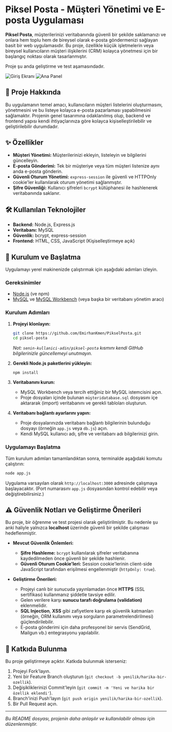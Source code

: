 # Piksel Posta - Müşteri Yönetimi ve E-posta Uygulaması

**Piksel Posta**, müşterilerinizi veritabanında güvenli bir şekilde saklamanızı ve onlara hem toplu hem de bireysel olarak e-posta göndermenizi sağlayan basit bir web uygulamasıdır. Bu proje, özellikle küçük işletmelerin veya bireysel kullanıcıların müşteri ilişkilerini (CRM) kolayca yönetmesi için bir başlangıç noktası olarak tasarlanmıştır.

Proje şu anda geliştirme ve test aşamasındadır.

![Giriş Ekranı](https://github.com/user-attachments/assets/47e3015d-e417-4eae-ab10-b9194f5e3b14)
![Ana Panel](https://github.com/user-attachments/assets/391fe442-54bb-4d33-b76f-a3e69a2971d7)

## 📝 Proje Hakkında

Bu uygulamanın temel amacı, kullanıcıların müşteri listelerini oluşturmasını, yönetmesini ve bu listeye kolayca e-posta pazarlaması yapabilmesini sağlamaktır. Projenin genel tasarımına odaklanılmış olup, backend ve frontend yapısı kendi ihtiyaçlarınıza göre kolayca kişiselleştirilebilir ve geliştirilebilir durumdadır.

## ✨ Özellikler

- **Müşteri Yönetimi:** Müşterilerinizi ekleyin, listeleyin ve bilgilerini güncelleyin.
- **E-posta Gönderimi:** Tek bir müşteriye veya tüm müşteri listenize aynı anda e-posta gönderin.
- **Güvenli Oturum Yönetimi:** `express-session` ile güvenli ve HTTPOnly cookie'ler kullanılarak oturum yönetimi sağlanmıştır.
- **Şifre Güvenliği:** Kullanıcı şifreleri `bcrypt` kütüphanesi ile hashlenerek veritabanında saklanır.

## 🛠️ Kullanılan Teknolojiler

- **Backend:** Node.js, Express.js
- **Veritabanı:** MySQL
- **Güvenlik:** bcrypt, express-session
- **Frontend:** HTML, CSS, JavaScript (Kişiselleştirmeye açık)

## 🚀 Kurulum ve Başlatma

Uygulamayı yerel makinenizde çalıştırmak için aşağıdaki adımları izleyin.

### Gereksinimler

- [Node.js](https://nodejs.org/en/) (ve npm)
- [MySQL](https://www.mysql.com/) ve [MySQL Workbench](https://www.mysql.com/products/workbench/) (veya başka bir veritabanı yönetim aracı)

### Kurulum Adımları

1.  **Projeyi klonlayın:**
    ```bash
    git clone https://github.com/EmirhanKmen/PikselPosta.git
    cd piksel-posta
    ```
    *Not: `senin-kullanici-adin/piksel-posta` kısmını kendi GitHub bilgilerinizle güncellemeyi unutmayın.*

2.  **Gerekli Node.js paketlerini yükleyin:**
    ```bash
    npm install
    ```

3.  **Veritabanını kurun:**
    - MySQL Workbench veya tercih ettiğiniz bir MySQL istemcisini açın.
    - Proje dosyaları içinde bulunan `müşteridatabase.sql` dosyasını içe aktararak (import) veritabanını ve gerekli tabloları oluşturun.

4.  **Veritabanı bağlantı ayarlarını yapın:**
    - Proje dosyalarınızda veritabanı bağlantı bilgilerinin bulunduğu dosyayı (örneğin `app.js` veya `db.js`) açın.
    - Kendi MySQL kullanıcı adı, şifre ve veritabanı adı bilgilerinizi girin.

### Uygulamayı Başlatma

Tüm kurulum adımları tamamlandıktan sonra, terminalde aşağıdaki komutu çalıştırın:

```bash
node app.js
```

Uygulama varsayılan olarak `http://localhost:3000` adresinde çalışmaya başlayacaktır. (Port numarasını `app.js` dosyasından kontrol edebilir veya değiştirebilirsiniz.)

## ⚠️ Güvenlik Notları ve Geliştirme Önerileri

Bu proje, bir öğrenme ve test projesi olarak geliştirilmiştir. Bu nedenle şu anki haliyle yalnızca **localhost** üzerinde güvenli bir şekilde çalışması hedeflenmiştir.

- **Mevcut Güvenlik Önlemleri:**
  - **Şifre Hashleme:** `bcrypt` kullanılarak şifreler veritabanına kaydedilmeden önce güvenli bir şekilde hashlenir.
  - **Güvenli Oturum Cookie'leri:** Session cookie'lerinin client-side JavaScript tarafından erişilmesi engellenmiştir (`httpOnly: true`).

- **Geliştirme Önerileri:**
  - Projeyi canlı bir sunucuda yayınlamadan önce **HTTPS** (SSL sertifikası) kullanmanız şiddetle tavsiye edilir.
  - Gelen verilere karşı **sunucu tarafı doğrulama (validation)** eklenmelidir.
  - **SQL Injection**, **XSS** gibi zafiyetlere karşı ek güvenlik katmanları (örneğin, ORM kullanımı veya sorguların parametrelendirilmesi) güçlendirilebilir.
  - E-posta gönderimi için daha profesyonel bir servis (SendGrid, Mailgun vb.) entegrasyonu yapılabilir.

## 🤝 Katkıda Bulunma

Bu proje geliştirmeye açıktır. Katkıda bulunmak isterseniz:

1.  Projeyi Fork'layın.
2.  Yeni bir Feature Branch oluşturun (`git checkout -b yenilik/harika-bir-ozellik`).
3.  Değişikliklerinizi Commit'leyin (`git commit -m 'Yeni ve harika bir özellik eklendi'`).
4.  Branch'inizi Push'layın (`git push origin yenilik/harika-bir-ozellik`).
5.  Bir Pull Request açın.

---
*Bu README dosyası, projenin daha anlaşılır ve kullanılabilir olması için düzenlenmiştir.*
